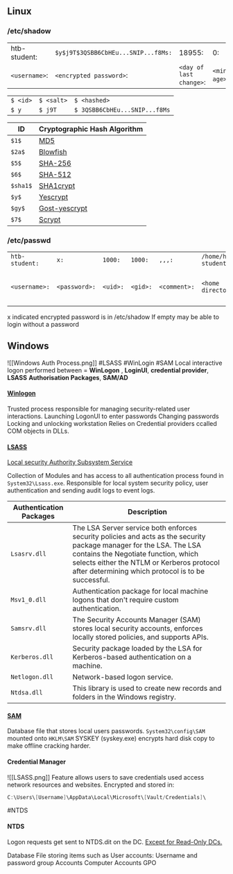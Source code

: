 ## Linux 
### /etc/shadow
|   |   |   |   |   |   |   |   |   |
|---|---|---|---|---|---|---|---|---|
|htb-student:|`$y$j9T$3QSBB6CbHEu...SNIP...f8Ms:`|18955:|0:|99999:|7:|:|:|:|
|`<username>`:|`<encrypted password>`:|`<day of last change>`:|`<min age>`:|`<max age>`:|`<warning period>`:|`<inactivity period>`:|`<expiration date>`:|`<reserved field>`|

|   |   |   |
|---|---|---|
|`$ <id>`|`$ <salt>`|`$ <hashed>`|
|`$ y`|`$ j9T`|`$ 3QSBB6CbHEu...SNIP...f8Ms`|

|**ID**|**Cryptographic Hash Algorithm**|
|---|---|
|`$1$`|[MD5](https://en.wikipedia.org/wiki/MD5)|
|`$2a$`|[Blowfish](https://en.wikipedia.org/wiki/Blowfish_(cipher))|
|`$5$`|[SHA-256](https://en.wikipedia.org/wiki/SHA-2)|
|`$6$`|[SHA-512](https://en.wikipedia.org/wiki/SHA-2)|
|`$sha1$`|[SHA1crypt](https://en.wikipedia.org/wiki/SHA-1)|
|`$y$`|[Yescrypt](https://github.com/openwall/yescrypt)|
|`$gy$`|[Gost-yescrypt](https://www.openwall.com/lists/yescrypt/2019/06/30/1)|
|`$7$`|[Scrypt](https://en.wikipedia.org/wiki/Scrypt)|

### /etc/passwd

|   |   |   |   |   |   |   |
|---|---|---|---|---|---|---|
|`htb-student:`|`x:`|`1000:`|`1000:`|`,,,:`|`/home/htb-student:`|`/bin/bash`|
|`<username>:`|`<password>:`|`<uid>:`|`<gid>:`|`<comment>:`|`<home directory>:`|`<cmd executed after logging in>`|

x indicated encrypted password is in /etc/shadow
If empty may be able to login without a password
## Windows 
![[Windows Auth Process.png]]
#LSASS #WinLogin #SAM
Local interactive logon performed between = **WinLogon** , **LoginUI**, **credential provider**, **LSASS**
**Authorisation Packages**, **SAM/AD** 

#### [Winlogon](https://www.microsoftpressstore.com/articles/article.aspx?p=2228450&seqNum=8)
Trusted process responsible for managing security-related user interactions.
	Launching LogonUI to enter passwords
	Changing passwords 
	Locking and unlocking workstation
Relies on Credential providers ccalled COM objects in DLLs.

#### [LSASS](https://en.wikipedia.org/wiki/Local_Security_Authority_Subsystem_Service)

[Local security Authority Subsystem Service](<https://learn.microsoft.com/en-us/previous-versions/windows/it-pro/windows-2000-server/cc961760(v=technet.10)?redirectedfrom=MSDN>)

Collection of Modules and has access to all authentication process found in `System32\Lsass.exe`.
Responsible for local system security policy, user authentication and sending audit logs to event logs. 

|**Authentication Packages**|**Description**|
|---|---|
|`Lsasrv.dll`|The LSA Server service both enforces security policies and acts as the security package manager for the LSA. The LSA contains the Negotiate function, which selects either the NTLM or Kerberos protocol after determining which protocol is to be successful.|
|`Msv1_0.dll`|Authentication package for local machine logons that don't require custom authentication.|
|`Samsrv.dll`|The Security Accounts Manager (SAM) stores local security accounts, enforces locally stored policies, and supports APIs.|
|`Kerberos.dll`|Security package loaded by the LSA for Kerberos-based authentication on a machine.|
|`Netlogon.dll`|Network-based logon service.|
|`Ntdsa.dll`|This library is used to create new records and folders in the Windows registry.|



#### [SAM](<https://learn.microsoft.com/en-us/previous-versions/windows/it-pro/windows-server-2003/cc756748(v=ws.10)?redirectedfrom=MSDN>)
Database file that stores local users passwords. 
`System32\config\SAM` mounted onto `HKLM\SAM`
SYSKEY (syskey.exe) encrypts hard disk copy to make offline cracking harder.

#### Credential Manager
![[LSASS.png]]
Feature allows users to save credentials used access network resources and websites. 
Encrypted and stored in:
```powershell
C:\Users\[Username]\AppData\Local\Microsoft\[Vault/Credentials]\
```
#NTDS
#### NTDS
Logon requests get sent to NTDS.dit on the DC. [Except for Read-Only DCs.](https://learn.microsoft.com/en-us/windows/win32/ad/rodc-and-active-directory-schema)

Database File storing items such as
User accounts: Username and password 
group Accounts 
Computer Accounts 
GPO 
